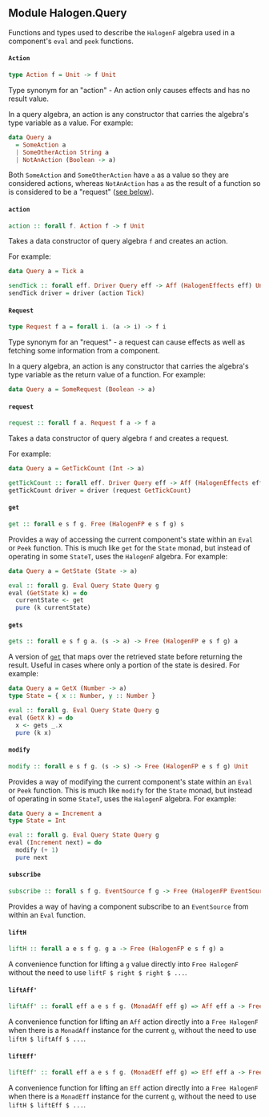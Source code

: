 ## Module Halogen.Query

Functions and types used to describe the `HalogenF` algebra used in a
component's `eval` and `peek` functions.

#### `Action`

``` purescript
type Action f = Unit -> f Unit
```

Type synonym for an "action" - An action only causes effects and has no
result value.

In a query algebra, an action is any constructor that carries the algebra's
type variable as a value. For example:

``` purescript
data Query a
  = SomeAction a
  | SomeOtherAction String a
  | NotAnAction (Boolean -> a)
```

Both `SomeAction` and `SomeOtherAction` have `a` as a value so they are
considered actions, whereas `NotAnAction` has `a` as the result of a
function so is considered to be a "request" ([see below](#Request)).

#### `action`

``` purescript
action :: forall f. Action f -> f Unit
```

Takes a data constructor of query algebra `f` and creates an action.

For example:

```purescript
data Query a = Tick a

sendTick :: forall eff. Driver Query eff -> Aff (HalogenEffects eff) Unit
sendTick driver = driver (action Tick)
```

#### `Request`

``` purescript
type Request f a = forall i. (a -> i) -> f i
```

Type synonym for an "request" - a request can cause effects as well as
fetching some information from a component.

In a query algebra, an action is any constructor that carries the algebra's
type variable as the return value of a function. For example:

``` purescript
data Query a = SomeRequest (Boolean -> a)
```

#### `request`

``` purescript
request :: forall f a. Request f a -> f a
```

Takes a data constructor of query algebra `f` and creates a request.

For example:

```purescript
data Query a = GetTickCount (Int -> a)

getTickCount :: forall eff. Driver Query eff -> Aff (HalogenEffects eff) Int
getTickCount driver = driver (request GetTickCount)
```

#### `get`

``` purescript
get :: forall e s f g. Free (HalogenFP e s f g) s
```

Provides a way of accessing the current component's state within an `Eval`
or `Peek` function. This is much like `get` for the `State` monad, but
instead of operating in some `StateT`, uses the `HalogenF` algebra. For
example:

``` purescript
data Query a = GetState (State -> a)

eval :: forall g. Eval Query State Query g
eval (GetState k) = do
  currentState <- get
  pure (k currentState)
```

#### `gets`

``` purescript
gets :: forall e s f g a. (s -> a) -> Free (HalogenFP e s f g) a
```

A version of [`get`](#get) that maps over the retrieved state before
returning the result. Useful in cases where only a portion of the state is
desired. For example:

``` purescript
data Query a = GetX (Number -> a)
type State = { x :: Number, y :: Number }

eval :: forall g. Eval Query State Query g
eval (GetX k) = do
  x <- gets _.x
  pure (k x)
```

#### `modify`

``` purescript
modify :: forall e s f g. (s -> s) -> Free (HalogenFP e s f g) Unit
```

Provides a way of modifying the current component's state within an `Eval`
or `Peek` function. This is much like `modify` for the `State` monad, but
instead of operating in some `StateT`, uses the `HalogenF` algebra. For
example:

``` purescript
data Query a = Increment a
type State = Int

eval :: forall g. Eval Query State Query g
eval (Increment next) = do
  modify (+ 1)
  pure next
```

#### `subscribe`

``` purescript
subscribe :: forall s f g. EventSource f g -> Free (HalogenFP EventSource s f g) Unit
```

Provides a way of having a component subscribe to an `EventSource` from
within an `Eval` function.

#### `liftH`

``` purescript
liftH :: forall a e s f g. g a -> Free (HalogenFP e s f g) a
```

A convenience function for lifting a `g` value directly into
`Free HalogenF` without the need to use `liftF $ right $ right $ ...`.

#### `liftAff'`

``` purescript
liftAff' :: forall eff a e s f g. (MonadAff eff g) => Aff eff a -> Free (HalogenFP e s f g) a
```

A convenience function for lifting an `Aff` action directly into a
`Free HalogenF` when there is a `MonadAff` instance for the current `g`,
without the need to use `liftH $ liftAff $ ...`.

#### `liftEff'`

``` purescript
liftEff' :: forall eff a e s f g. (MonadEff eff g) => Eff eff a -> Free (HalogenFP e s f g) a
```

A convenience function for lifting an `Eff` action directly into a
`Free HalogenF` when there is a `MonadEff` instance for the current `g`,
without the need to use `liftH $ liftEff $ ...`.


